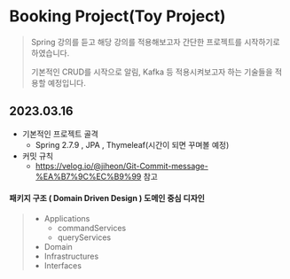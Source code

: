 # Booking Project(Toy Project)



> Spring 강의를 듣고 해당 강의를 적용해보고자 간단한 프로젝트를 시작하기로 하였습니다.
>
> 기본적인 CRUD를 시작으로 알림, Kafka 등 적용시켜보고자 하는 기술들을 적용할 예정입니다.



## 2023.03.16

- 기본적인 프로젝트 골격 
  - Spring 2.7.9 , JPA , Thymeleaf(시간이 되면 꾸며볼 예정)
- 커밋 규칙
  - https://velog.io/@jiheon/Git-Commit-message-%EA%B7%9C%EC%B9%99 참고 



#### 패키지 구조 ( Domain Driven Design ) 도메인 중심 디자인

> - Applications
>   - commandServices
>   - queryServices
> - Domain
> - Infrastructures
> - Interfaces

